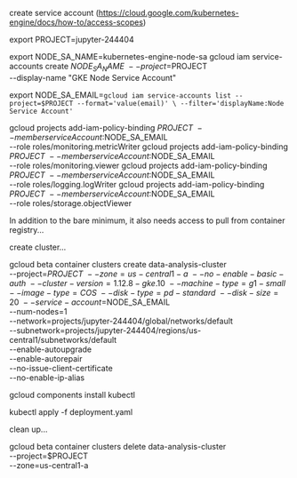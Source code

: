 create service account (https://cloud.google.com/kubernetes-engine/docs/how-to/access-scopes)

export PROJECT=jupyter-244404

export NODE_SA_NAME=kubernetes-engine-node-sa
gcloud iam service-accounts create $NODE_SA_NAME \
  --project=$PROJECT \
  --display-name "GKE Node Service Account"

export NODE_SA_EMAIL=`gcloud iam service-accounts list --project=$PROJECT --format='value(email)' \
  --filter='displayName:Node Service Account'`

gcloud projects add-iam-policy-binding $PROJECT \
    --member serviceAccount:$NODE_SA_EMAIL \
    --role roles/monitoring.metricWriter
gcloud projects add-iam-policy-binding $PROJECT \
    --member serviceAccount:$NODE_SA_EMAIL \
    --role roles/monitoring.viewer
gcloud projects add-iam-policy-binding $PROJECT \
    --member serviceAccount:$NODE_SA_EMAIL \
    --role roles/logging.logWriter
    gcloud projects add-iam-policy-binding $PROJECT \
        --member serviceAccount:$NODE_SA_EMAIL \
        --role roles/storage.objectViewer

In addition to the bare minimum, it also needs access to pull from container registry...

create cluster...

gcloud beta container clusters create data-analysis-cluster \
    --project=$PROJECT \
    --zone=us-central1-a \
    --no-enable-basic-auth \
    --cluster-version=1.12.8-gke.10 \
    --machine-type=g1-small \
    --image-type=COS \
    --disk-type=pd-standard \
    --disk-size=20 \
    --service-account=$NODE_SA_EMAIL \
    --num-nodes=1 \
    --network=projects/jupyter-244404/global/networks/default \
    --subnetwork=projects/jupyter-244404/regions/us-central1/subnetworks/default \
    --enable-autoupgrade \
    --enable-autorepair \
    --no-issue-client-certificate \
    --no-enable-ip-alias

gcloud components install kubectl

kubectl apply -f deployment.yaml


clean up...

gcloud beta container clusters delete data-analysis-cluster \
    --project=$PROJECT \
    --zone=us-central1-a
